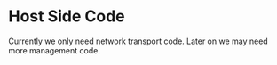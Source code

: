 # Host Side Code

Currently we only need network transport code.
Later on we may need more management code.
